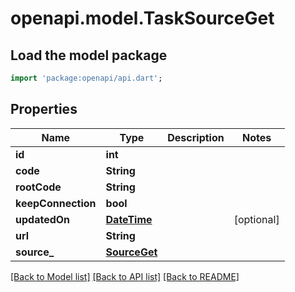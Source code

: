 # openapi.model.TaskSourceGet

## Load the model package
```dart
import 'package:openapi/api.dart';
```

## Properties
Name | Type | Description | Notes
------------ | ------------- | ------------- | -------------
**id** | **int** |  | 
**code** | **String** |  | 
**rootCode** | **String** |  | 
**keepConnection** | **bool** |  | 
**updatedOn** | [**DateTime**](DateTime.md) |  | [optional] 
**url** | **String** |  | 
**source_** | [**SourceGet**](SourceGet.md) |  | 

[[Back to Model list]](../README.md#documentation-for-models) [[Back to API list]](../README.md#documentation-for-api-endpoints) [[Back to README]](../README.md)


